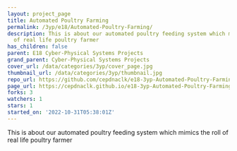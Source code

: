 ```yaml
---
layout: project_page
title: Automated Poultry Farming
permalink: /3yp/e18/Automated-Poultry-Farming/
description: This is about our automated poultry feeding system which mimics the roll
  of real life poultry farmer
has_children: false
parent: E18 Cyber-Physical Systems Projects
grand_parent: Cyber-Physical Systems Projects
cover_url: /data/categories/3yp/cover_page.jpg
thumbnail_url: /data/categories/3yp/thumbnail.jpg
repo_url: https://github.com/cepdnaclk/e18-3yp-Automated-Poultry-Farming
page_url: https://cepdnaclk.github.io/e18-3yp-Automated-Poultry-Farming
forks: 3
watchers: 1
stars: 1
started_on: '2022-10-31T05:38:01Z'
---
```


This is about our automated poultry feeding system which mimics the roll of real life poultry farmer